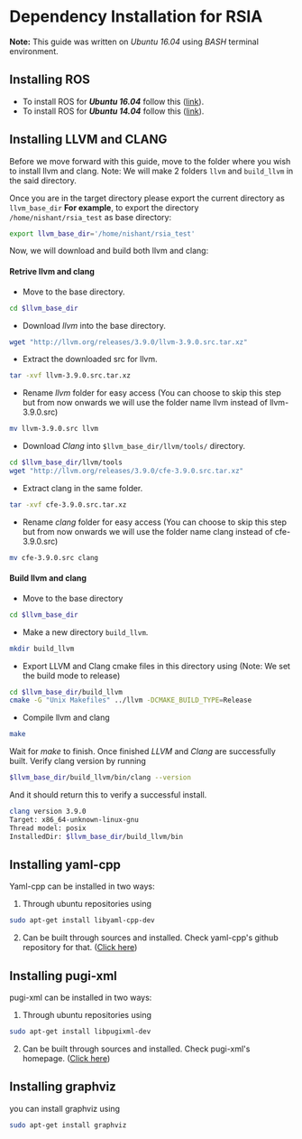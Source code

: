 # Dependency Installation for RSIA

**Note:** This guide was written on *Ubuntu 16.04* using *BASH* terminal environment. 

## Installing ROS

* To install ROS for **_Ubuntu 16.04_** follow this ([link](http://wiki.ros.org/kinetic/Installation/Ubuntu)).
* To install ROS for **_Ubuntu 14.04_** follow this ([link](http://wiki.ros.org/indigo/Installation/Ubuntu)).


## Installing LLVM and CLANG

Before we move forward with this guide, move to the folder where you wish to install llvm and clang. Note: We will make 2 folders `llvm` and `build_llvm` in the said directory. 

Once you are in the target directory please export the current directory as `llvm_base_dir` 
**For example**, to export the directory `/home/nishant/rsia_test` as base directory:

```bash
export llvm_base_dir='/home/nishant/rsia_test'
```

Now, we will download and build both llvm and clang: 

#### Retrive llvm and clang

* Move to the base directory.

```bash
cd $llvm_base_dir
```

* Download *llvm* into the base directory.

```bash
wget "http://llvm.org/releases/3.9.0/llvm-3.9.0.src.tar.xz"
```

* Extract the downloaded src for llvm. 

```bash
tar -xvf llvm-3.9.0.src.tar.xz
```
* Rename *llvm* folder for easy access (You can choose to skip this step but from now onwards we will use the folder name llvm instead of llvm-3.9.0.src)

```bash
mv llvm-3.9.0.src llvm
```

* Download *Clang* into `$llvm_base_dir/llvm/tools/` directory.

```bash
cd $llvm_base_dir/llvm/tools
wget "http://llvm.org/releases/3.9.0/cfe-3.9.0.src.tar.xz" 
```

* Extract clang in the same folder.

```bash
tar -xvf cfe-3.9.0.src.tar.xz
```
* Rename *clang* folder for easy access (You can choose to skip this step but from now onwards we will use the folder name clang instead of cfe-3.9.0.src)

```bash
mv cfe-3.9.0.src clang
```

#### Build llvm and clang

* Move to the base directory

```bash
cd $llvm_base_dir
```
* Make a new directory `build_llvm`.

```bash
mkdir build_llvm
```

* Export LLVM and Clang cmake files in this directory using (Note: We set the build mode to release)

```bash
cd $llvm_base_dir/build_llvm
cmake -G "Unix Makefiles" ../llvm -DCMAKE_BUILD_TYPE=Release
```

* Compile llvm and clang

```bash
make
```
Wait for *make* to finish. Once finished *LLVM* and *Clang* are successfully built. Verify clang version by running 

```bash
$llvm_base_dir/build_llvm/bin/clang --version
``` 
And it should return this to verify a successful install.

```bash
clang version 3.9.0 
Target: x86_64-unknown-linux-gnu
Thread model: posix
InstalledDir: $llvm_base_dir/build_llvm/bin
```

## Installing yaml-cpp 

Yaml-cpp can be installed in two ways:

1. Through ubuntu repositories using

```bash 
sudo apt-get install libyaml-cpp-dev
```

2. Can be built through sources and installed. Check yaml-cpp's github repository for that. ([Click here](https://github.com/jbeder/yaml-cpp))

## Installing pugi-xml

pugi-xml can be installed in two ways:

1. Through ubuntu repositories using

```bash 
sudo apt-get install libpugixml-dev
```
2. Can be built through sources and installed. Check pugi-xml's homepage. ([Click here](https://http://pugixml.org/))

## Installing graphviz

you can install graphviz using

```bash
sudo apt-get install graphviz
``` 
